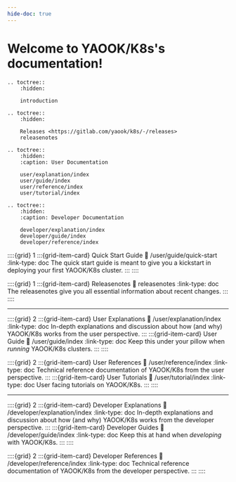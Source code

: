 ```yaml
---
hide-doc: true
---
```


# Welcome to YAOOK/K8s's documentation!

```{eval-rst}
.. toctree::
    :hidden:

    introduction

.. toctree::
    :hidden:

    Releases <https://gitlab.com/yaook/k8s/-/releases>
    releasenotes

.. toctree::
    :hidden:
    :caption: User Documentation

    user/explanation/index
    user/guide/index
    user/reference/index
    user/tutorial/index

.. toctree::
    :hidden:
    :caption: Developer Documentation

    developer/explanation/index
    developer/guide/index
    developer/reference/index

```

::::{grid} 1
:::{grid-item-card}  Quick Start Guide
:link: /user/guide/quick-start
:link-type: doc
The quick start guide is meant to give you a kickstart in deploying your first YAOOK/K8s cluster.
:::
::::

::::{grid} 1
:::{grid-item-card}  Releasenotes
:link: releasenotes
:link-type: doc
The releasenotes give you all essential information about recent changes.
:::
::::

---

::::{grid} 2
:::{grid-item-card}  User Explanations
:link: /user/explanation/index
:link-type: doc
In-depth explanations and discussion about how (and why) YAOOK/K8s works from the user perspective.
:::
:::{grid-item-card}  User Guide
:link: /user/guide/index
:link-type: doc
Keep this under your pillow when *running* YAOOK/K8s clusters.
:::
::::

::::{grid} 2
:::{grid-item-card}  User References
:link: /user/reference/index
:link-type: doc
Technical reference documentation of YAOOK/K8s from the user perspective.
:::
:::{grid-item-card}  User Tutorials
:link: /user/tutorial/index
:link-type: doc
User facing tutorials on YAOOK/K8s.
:::
::::

---

::::{grid} 2
:::{grid-item-card}  Developer Explanations
:link: /developer/explanation/index
:link-type: doc
In-depth explanations and discussion about how (and why) YAOOK/K8s works from the developer perspective.
:::
:::{grid-item-card}  Developer Guides
:link: /developer/guide/index
:link-type: doc
Keep this at hand when *developing* with YAOOK/K8s.
:::
::::

::::{grid} 2
:::{grid-item-card}  Developer References
:link: /developer/reference/index
:link-type: doc
Technical reference documentation of YAOOK/K8s from the developer perspective.
:::
::::
